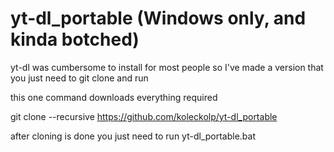 # yt-dl_portable (Windows only, and kinda botched)

yt-dl was cumbersome to install for most people so I've made a version that you just need to git clone and run

this one command downloads everything required

git clone --recursive https://github.com/koleckolp/yt-dl_portable

after cloning is done  you just need to run yt-dl_portable.bat
